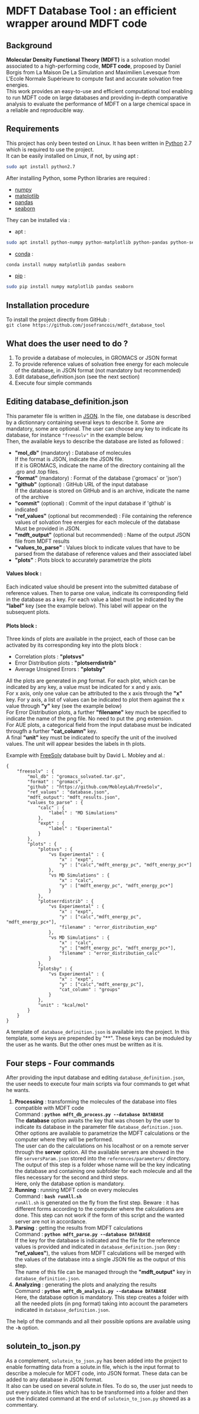 # MDFT Database Tool : an efficient wrapper around MDFT code
## Background
**Molecular Density Functional Theory (MDFT)** is a solvation model associated to a high-performing code, **MDFT code**, proposed by Daniel Borgis from La Maison De La Simulation and Maximilien Levesque from L'Ecole Normale Supérieure to compute fast and accurate solvation free energies.\
This work provides an easy-to-use and efficient computational tool enabling to run MDFT code on large databases and providing in-depth comparative analysis to evaluate the performance of MDFT on a large chemical space in a reliable and reproducible way.
## Requirements
This project has only been tested on Linux. It has been written in [Python](https://www.python.org/) 2.7 which is required to use the project. \
It can be easily installed on Linux, if not, by using apt : 
```bash
sudo apt install python2.7
```
After installing Python, some Python libraries are required :
- [numpy](http://www.numpy.org/)
- [matplotlib](https://matplotlib.org/)
- [pandas](http://pandas.pydata.org/)
- [seaborn](https://seaborn.pydata.org/)

They can be installed via :
- apt :
```bash
sudo apt install python-numpy python-matplotlib python-pandas python-seaborn
```
- [conda](https://conda.io/docs/download.html) :  
```bash
conda install numpy matplotlib pandas seaborn
```
- [pip](https://pip.pypa.io/en/stable/installing/)  : 
```bash
sudo pip install numpy matplotlib pandas seaborn
```  


## Installation procedure
To install the project directly from GitHub :\
`git clone https://github.com/josefrancois/mdft_database_tool`

## What does the user need to do ?
1. To provide a database of molecules, in GROMACS or JSON format
2. To provide reference values of solvation free energy for each molecule of the database, in JSON format (not mandatory but recommended)
3. Edit database_definition.json (see the next section)
4. Execute four simple commands

## Editing database_definition.json
This parameter file is written in [JSON](https://en.wikipedia.org/wiki/JSON). 
In the file, one database is described by a dictionnary containing several keys to describe it. Some are mandatory, some are optional. The user can choose any key to indicate its database, for instance `"freesolv"` in the example below.\
Then, the available keys to describe the database are listed as followed :
- **"mol_db"** (mandatory) : Database of molecules\
  If the format is JSON, indicate the JSON file.\
  If it is GROMACS, indicate the name of the directory containing all the .gro and .top files.
- **"format"** (mandatory) : Format of the database ('gromacs' or 'json')
- **"github"** (optional) : GitHub URL of the input database\
If the database is stored on GitHub and is an archive, indicate the name of the archive
- **"commit"** (optional) : Commit of the input database if 'github' is indicated
- **"ref_values"** (optional but recommended) : File containing the reference values of solvation free energies for each molecule of the database\
  Must be provided in JSON.
- **"mdft_output"** (optional but recommended) : Name of the output JSON file from MDFT results
- **"values_to_parse"** : Values block to indicate values that have to be parsed from the database of reference values and their associated label 
- **"plots"** : Plots block to accurately parametrize the plots

#### Values block :
Each indicated value should be present into the submitted database of reference values. Then to parse one value, indicate its corresponding field in the database as a key. For each value a label must be indicated by the **"label"** key (see the example below). This label will appear on the subsequent plots.

#### Plots block :
Three kinds of plots are available in the project, each of those can be activated by its corresponding key into the plots block :
- Correlation plots : **"plotsvs"**
- Error Distribution plots : **"plotserrdistrib"**
- Average Unsigned Errors : **"plotsby"**

All the plots are generated in *png* format.
For each plot, which can be indicated by any key, a value must be indicated for x and y axis.\
For x axis, only one value can be attributed to the x axis through the **"x"** key. For y axis, a list of values can be indicated to plot them against the x value through **"y"** key (see the example below)\
For Error Distribution plots, a further **"filename"** key much be specified to indicate the name of the png file. No need to put the .png extension.\
For AUE plots, a categorical field from the input database must be indicated througfh a further **"cat_column"** key.\
A final **"unit"** key must be indicated to specify the unit of the involved values. The unit will appear besides the labels in th plots.

Example with [FreeSolv](https://github.com/MobleyLab/FreeSolv) database built by David L. Mobley and al.:
```
{
    "freesolv" : {                          
        "mol_db" : "gromacs_solvated.tar.gz", 
        "format" : "gromacs",
        "github" : "https://github.com/MobleyLab/FreeSolv",
        "ref_values" : "database.json",
        "mdft_output": "mdft_results.json",
        "values_to_parse" : {
            "calc" : {
                "label" : "MD Simulations"
            },
            "expt" : {
                "label" : "Experimental"
            }
        },
        "plots" : {
            "plotsvs" : {
                "vs Experimental" : {
                    "x" : "expt",
                    "y" : ["calc","mdft_energy_pc", "mdft_energy_pc+"]
                },
                "vs MD Simulations" : {
                    "x" : "calc",
                    "y" : ["mdft_energy_pc", "mdft_energy_pc+"]
                }
            },
            "plotserrdistrib" : {
                "vs Experimental" : {
                    "x" : "expt",
                    "y" : ["calc","mdft_energy_pc", "mdft_energy_pc+"],
                    "filename" : "error_distribution_exp"
                },
                "vs MD Simulations" : {
                    "x" : "calc",
                    "y" : ["mdft_energy_pc", "mdft_energy_pc+"],
                    "filename" : "error_distribution_calc"
                }
            },
            "plotsby" : {
                "vs Experimental" : {
                    "x" : "expt",
                    "y" : ["calc","mdft_energy_pc"],
                    "cat_column" : "groups"
                }
            },
            "unit" : "kcal/mol"
        }
    }
}
```

A template of` database_definition.json` is available into the project. In this template, some keys are prepended by "\*\*". These keys can be moduled by the user as he wants. But the other ones must be written as it is.

## Four steps - Four commands
After providing the input database and editing `database_definition.json`, the user needs to execute four main scripts via four commands to get what he wants.
1) **Processing** : transforming the molecules of the database into files compatible with MDFT code\
Command : **`python mdft_db_process.py --database DATABASE`**\
The **database** option awaits the key that was chosen by the user to indicate its database in the parameter file `database_definition.json`.\
Other options are available to parametrize the MDFT calculations or the computer where they will be performed.\
The user can do the calculations on his localhost or on a remote server through the **server** option. All the available servers are showed in the file `serversParam.json` stored into the `references/parameters/` directory.\
The output of this step is a folder whose name will be the key indicating the database and containing one subfolder for each molecule and all the files necessary for the second and third steps.\
Here, only the database option is mandatory. 
2) **Running** : running MDFT code on every molecules\
Command : **`bash runAll.sh`**\
`runAll.sh` is generated on the fly from the first step. Beware : it has different forms according to the computer where the calculations are done. This step can not work if the form of this script and the wanted server are not in accordance.
3) **Parsing** : getting the results from MDFT calculations\
Command : **`python mdft_parse.py --database DATABASE`**\
If the key for the database is indicated and the file for the reference values is provided and indicated in `database_definition.json` (key : **"ref_values"**), the values from MDFT calculations will be merged with the values of the database into a single JSON file as the output of this step.\
The name of this file can be managed through the **"mdft_output"** key in `database_definition.json`.
4) **Analyzing** : generating the plots and analyzing the results\
Command : **`python mdft_db_analysis.py --database DATABASE`**\
Here, the database option is mandatory. This step creates a folder with all the needed plots (in png format) taking into account the parameters indicated in `database_definition.json`.

The help of the commands and all their possible options are available using the **`-h`** option.

## solutein_to_json.py
As a complement, `solutein_to_json.py` has been added into the project to enable formatting data from a solute.in file, which is the input format to describe a molecule for MDFT code, into JSON format. These data can be added to any database in JSON format.\
It also can be used on several solute.in files. To do so, the user just needs to put every solute.in files which has to be transformed into a folder and then use the indicated command at the end of `solutein_to_json.py` showed as a commentary.
